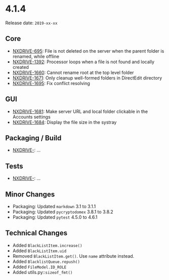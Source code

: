 # 4.1.4

Release date: `2019-xx-xx`

## Core

- [NXDRIVE-695](https://jira.nuxeo.com/browse/NXDRIVE-695): File is not deleted on the server when the parent folder is renamed, while offline
- [NXDRIVE-1392](https://jira.nuxeo.com/browse/NXDRIVE-1392): Processor loops when a file is not found and locally created
- [NXDRIVE-1660](https://jira.nuxeo.com/browse/NXDRIVE-1660): Cannot rename root at the top level folder
- [NXDRIVE-1671](https://jira.nuxeo.com/browse/NXDRIVE-1671): Only cleanup well-formed folders in DirectEdit directory
- [NXDRIVE-1695](https://jira.nuxeo.com/browse/NXDRIVE-1695): Fix conflict resolving

## GUI

- [NXDRIVE-1681](https://jira.nuxeo.com/browse/NXDRIVE-1681): Make server URL and local folder clickable in the Accounts settings
- [NXDRIVE-1684](https://jira.nuxeo.com/browse/NXDRIVE-1684): Display the file size in the systray

## Packaging / Build

- [NXDRIVE-](https://jira.nuxeo.com/browse/NXDRIVE-): ...

## Tests

- [NXDRIVE-](https://jira.nuxeo.com/browse/NXDRIVE-): ...

## Minor Changes

- Packaging: Updated `markdown` 3.1 to 3.1.1
- Packaging: Updated `pycryptodomex` 3.8.1 to 3.8.2
- Packaging: Updated `pytest` 4.5.0 to 4.6.1


## Technical Changes

- Added `BlackListItem.increase()`
- Added `BlackListItem.uid`
- Removed `BlackListItem.get()`. Use `name` attribute instead.
- Added `BlacklistQueue.repush()`
- Added `FileModel.ID_ROLE`
- Added utils.py::`sizeof_fmt()`
